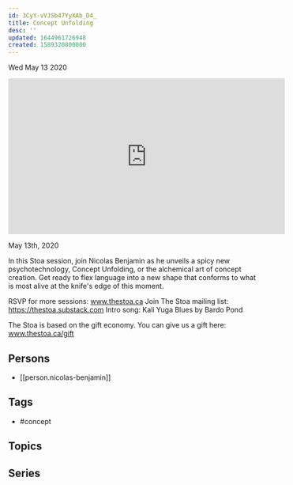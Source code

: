 ```yaml
---
id: 3CyY-vVJSb47YyXAb_D4_
title: Concept Unfolding
desc: ''
updated: 1644961726948
created: 1589320800000
---
```





Wed May 13 2020

<iframe width="560" height="315" src="https://www.youtube.com/embed/tr_WXuq38iE" title="Concept Unfolding w/ Nicolas Benjamin" frameborder="0" allow="accelerometer; autoplay; clipboard-write; encrypted-media; gyroscope; picture-in-picture" allowfullscreen ></iframe>

May 13th, 2020

In this Stoa session, join Nicolas Benjamin as he unveils a spicy new psychotechnology, Concept Unfolding, or the alchemical art of concept creation. Get ready to flex language into a new shape that conforms to what is most alive at the knife's edge of this moment.

RSVP for more sessions: www.thestoa.ca
Join The Stoa mailing list: https://thestoa.substack.com
Intro song: Kali Yuga Blues by Bardo Pond

The Stoa is based on the gift economy. You can give us a gift here: www.thestoa.ca/gift

## Persons

- [[person.nicolas-benjamin]]

## Tags

- #concept

## Topics



## Series



